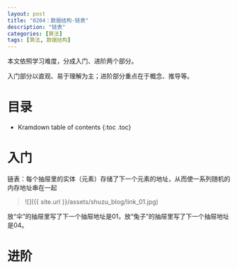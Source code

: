 ```yaml
---
layout: post
title: "0204：数据结构-链表"
description: "链表"
categories: [算法]
tags: [算法, 数据结构]
---
```


本文依照学习难度，分成入门、进阶两个部分。

入门部分以直观、易于理解为主；进阶部分重点在于概念、推导等。

# 目录

* Kramdown table of contents
{:toc .toc}

# 入门 

链表：每个抽屉里的实体（元素）存储了下一个元素的地址，从而使一系列随机的内存地址串在一起

> ![]({{ site.url }}/assets/shuzu_blog/link_01.jpg)

放“伞”的抽屉里写了下一个抽屉地址是01，放“兔子”的抽屉里写了下一个抽屉地址是04。


# 进阶 

[^1]: 参考文献.
[1] 算法图解 Aditya Bhargava (作者) 袁国忠 (译者)